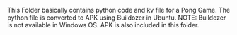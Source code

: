 This Folder basically contains python code and kv file for a Pong Game.
The python file is converted to APK using Buildozer in Ubuntu.
NOTE: Buildozer is not available in Windows OS.
APK is also included in this folder.

